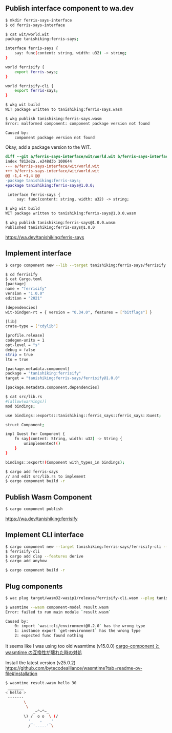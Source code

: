 ## Publish interface component to wa.dev
```sh
$ mkdir ferris-says-interface
$ cd ferris-says-interface

$ cat wit/world.wit
package tanishiking:ferris-says;

interface ferris-says {
    say: func(content: string, width: u32) -> string;
}

world ferrisify {
    export ferris-says;
}

world ferrisify-cli {
    export ferris-says;
}

$ wkg wit build
WIT package written to tanishiking:ferris-says.wasm

$ wkg publish tanishiking:ferris-says.wasm
Error: malformed component: component package version not found

Caused by:
    component package version not found
```

Okay, add a package version to the WIT.

```diff
diff --git a/ferris-says-interface/wit/world.wit b/ferris-says-interface/wit/world.wit
index f812e2a..e248d3b 100644
--- a/ferris-says-interface/wit/world.wit
+++ b/ferris-says-interface/wit/world.wit
@@ -1,4 +1,4 @@
-package tanishiking:ferris-says;
+package tanishiking:ferris-says@1.0.0;

 interface ferris-says {
     say: func(content: string, width: u32) -> string;
```

```sh
$ wkg wit build
WIT package written to tanishiking:ferris-says@1.0.0.wasm

$ wkg publish tanishiking:ferris-says@1.0.0.wasm
Published tanishiking:ferris-says@1.0.0
```

https://wa.dev/tanishiking:ferris-says

## Implement interface

```sh
$ cargo component new --lib --target tanishiking:ferris-says/ferrisify --namespace tanishiking ferrisify

$ cd ferrisify
$ cat Cargo.toml
[package]
name = "ferrisify"
version = "1.0.0"
edition = "2021"

[dependencies]
wit-bindgen-rt = { version = "0.34.0", features = ["bitflags"] }

[lib]
crate-type = ["cdylib"]

[profile.release]
codegen-units = 1
opt-level = "s"
debug = false
strip = true
lto = true

[package.metadata.component]
package = "tanishiking:ferrisify"
target = "tanishiking:ferris-says/ferrisify@1.0.0"

[package.metadata.component.dependencies]

$ cat src/lib.rs
#[allow(warnings)]
mod bindings;

use bindings::exports::tanishiking::ferris_says::ferris_says::Guest;

struct Component;

impl Guest for Component {
    fn say(content: String, width: u32) -> String {
        unimplemented!()
    }
}

bindings::export!(Component with_types_in bindings);

```

```sh
$ cargo add ferris-says
// and edit src/lib.rs to implement
$ cargo component build -r
```

## Publish Wasm Component

```sh
$ cargo component publish
```

https://wa.dev/tanishiking:ferrisify

## Implement CLI interface
```sh
$ cargo component new --target tanishiking:ferris-says/ferrisify-cli --namespace tanishiking ferrisify-cli
$ ferrisify-cli
$ cargo add clap --features derive
$ cargo add anyhow

$ cargo component build -r
```

## Plug components

```sh
$ wac plug target/wasm32-wasip1/release/ferrisify-cli.wasm --plug tanishiking:ferrisify -o result.wasm

$ wasmtime --wasm component-model result.wasm
Error: failed to run main module `result.wasm`

Caused by:
    0: import `wasi:cli/environment@0.2.0` has the wrong type
    1: instance export `get-environment` has the wrong type
    2: expected func found nothing
```

It seems like I was using too old wasmtime (v15.0.0)
[cargo-component と wasmtime の互換性が壊れた時の対処](https://zenn.dev/chikoski/articles/wasm-component-compatiblity-issue)

Install the latest version (v25.0.2)
https://github.com/bytecodealliance/wasmtime?tab=readme-ov-file#installation

```sh
$ wasmtime result.wasm hello 30
 _______
< hello >
 -------
        \
         \
            _~^~^~_
        \) /  o o  \ (/
          '_   -   _'
          / '-----' \

```
